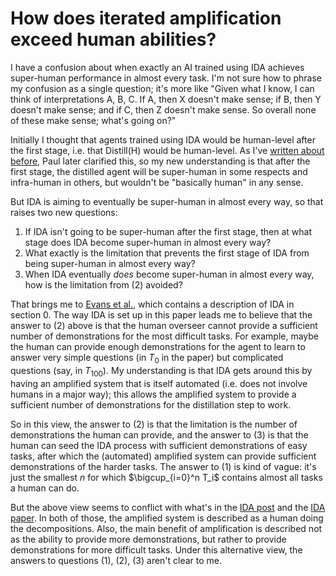 # How does iterated amplification exceed human abilities?

I have a confusion about when exactly an AI trained using IDA achieves super-human performance in almost every task. I'm not sure how to phrase my confusion as a single question; it's more like "Given what I know, I can think of interpretations A, B, C. If A, then X doesn't make sense; if B, then Y doesn't make sense; and if C, then Z doesn't make sense. So overall none of these make sense; what's going on?"

Initially I thought that agents trained using IDA would be human-level after the first stage, i.e. that Distill(H) would be human-level. As I've [written about before](https://www.lesswrong.com/posts/FdfzFcRvqLf4k5eoQ/list-of-resolved-confusions-about-ida?commentId=bdcWwPhaZxiy7rxLb), Paul later clarified this, so my new understanding is that after the first stage, the distilled agent will be super-human in some respects and infra-human in others, but wouldn't be "basically human" in any sense.

But IDA is aiming to eventually be super-human in almost every way, so that raises two new questions:

1. If IDA isn't going to be super-human after the first stage, then at what stage does IDA become super-human in almost every way?
2. What exactly is the limitation that prevents the first stage of IDA from being super-human in almost every way?
3. When IDA eventually _does_ become super-human in almost every way, how is the limitation from (2) avoided?

That brings me to [Evans et al.](https://owainevans.github.io/pdfs/evans_ida_projects.pdf), which contains a description of IDA in section 0. The way IDA is set up in this paper leads me to believe that the answer to (2) above is that the human overseer cannot provide a sufficient number of demonstrations for the most difficult tasks. For example, maybe the human can provide enough demonstrations for the agent to learn to answer very simple questions (in $T_0$ in the paper) but complicated questions (say, in $T_{100}$). My understanding is that IDA gets around this by having an amplified system that is itself automated (i.e. does not involve humans in a major way); this allows the amplified system to provide a sufficient number of demonstrations for the distillation step to work.

So in this view, the answer to (2) is that the limitation is the number of demonstrations the human can provide, and the answer to (3) is that the human can seed the IDA process with sufficient demonstrations of easy tasks, after which the (automated) amplified system can provide sufficient demonstrations of the harder tasks. The answer to (1) is kind of vague: it's just the smallest $n$ for which $\bigcup_{i=0}^n T_i$ contains almost all tasks a human can do.

But the above view seems to conflict with what's in the [IDA post](https://ai-alignment.com/iterated-distillation-and-amplification-157debfd1616) and the [IDA paper](https://arxiv.org/abs/1810.08575). In both of those, the amplified system is described as a human doing the decompositions. Also, the main benefit of amplification is described not as the ability to provide more demonstrations, but rather to provide demonstrations for more difficult tasks. Under this alternative view, the answers to questions (1), (2), (3) aren't clear to me.


